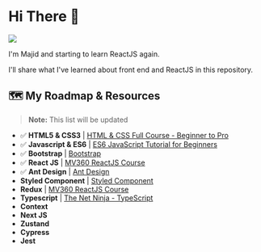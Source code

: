 # Hi There 👋
![](https://i.giphy.com/media/Vbtc9VG51NtzT1Qnv1/giphy.webp)
<p>
  I'm Majid and starting to learn ReactJS again.
</p>
<p>
I'll share what I've learned about front end and ReactJS in this repository.
</p>

## 🗺️ My Roadmap & Resources
> **Note:** This list will be updated

- ✅ **HTML5 & CSS3** | [HTML & CSS Full Course - Beginner to Pro](https://youtu.be/G3e-cpL7ofc)
- ✅ **Javascript & ES6** | [ES6 JavaScript Tutorial for Beginners](https://www.youtube.com/watch?v=uaBNBWwjzV8)
- ✅ **Bootstrap** | [Bootstrap](https://getbootstrap.com)
- ✅ **React JS** | [MV360 ReactJS Course](https://mv360.pro/courses/2/%D8%A2%D9%85%D9%88%D8%B2%D8%B4-%DA%A9%D8%A7%D9%85%D9%84-%D8%B1%DB%8C-%D8%A7%DA%A9%D8%AA-react-%D9%88-Redux)
- ✅ **Ant Design** | [Ant Design](https://ant.design)
- **Styled Component** | [Styled Component](https://styled-components.com)
- **Redux** | [MV360 ReactJS Course](https://mv360.pro/courses/2/%D8%A2%D9%85%D9%88%D8%B2%D8%B4-%DA%A9%D8%A7%D9%85%D9%84-%D8%B1%DB%8C-%D8%A7%DA%A9%D8%AA-react-%D9%88-Redux)
- **Typescript** | [The Net Ninja - TypeScript](https://youtu.be/2pZmKW9-I_k)
- **Context**
- **Next JS**
- **Zustand**
- **Cypress**
- **Jest**
